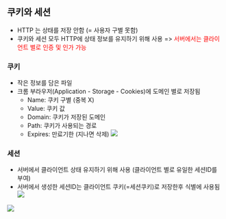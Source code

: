 ## 쿠키와 세션
- HTTP 는 상태를 저장 안함 (= 사용자 구별 못함) 
- 쿠키와 세션 모두 HTTP에 상태 정보를 유지하기 위해 사용 
=> <span style="color:red">서버에서는 클라이언트 별로 인증 및 인가 가능</span>
### 쿠키
- 작은 정보를 담은 파일
- 크롬 부라우저(Application - Storage - Cookies)에 도메인 별로 저장됨
  - Name: 쿠키 구별 (중복 X)
  - Value: 쿠키 값
  - Domain: 쿠키가 저장된 도메인
  - Path: 쿠키가 사용되는 경로
  - Expires: 만료기한 (지나면 삭제)
![](https://teamsparta.notion.site/image/https%3A%2F%2Fs3-us-west-2.amazonaws.com%2Fsecure.notion-static.com%2Fc40e9cab-c6cd-4b43-aac9-ba66f99491cb%2FUntitled.png?table=block&id=1f802e98-7112-456a-be43-b276cff6ee58&spaceId=83c75a39-3aba-4ba4-a792-7aefe4b07895&width=2000&userId=&cache=v2)
### 세션
- 서버에서 클라이언트 상태 유지하기 위해 사용 (클라이언트 별로 유일한 세션ID를 부여)
- 서버에서 생성한 세션ID는 클라이언트 쿠키(=세션쿠키)로 저장한후 식별에 사용됨 
![](https://teamsparta.notion.site/image/https%3A%2F%2Fs3-us-west-2.amazonaws.com%2Fsecure.notion-static.com%2F504b0182-867a-40b2-a52e-1b9901f4aa89%2FUntitled.png?table=block&id=8a135dd7-675a-4c92-a5f7-e527a1daf398&spaceId=83c75a39-3aba-4ba4-a792-7aefe4b07895&width=980&userId=&cache=v2)

![](https://images.velog.io/images/kju190920/post/8c1a8482-96c6-4083-84cc-81e2b2633f6f/%E1%84%89%E1%85%B3%E1%84%8F%E1%85%B3%E1%84%85%E1%85%B5%E1%86%AB%E1%84%89%E1%85%A3%E1%86%BA%202021-11-26%20%E1%84%8B%E1%85%A9%E1%84%92%E1%85%AE%203.18.07.png)